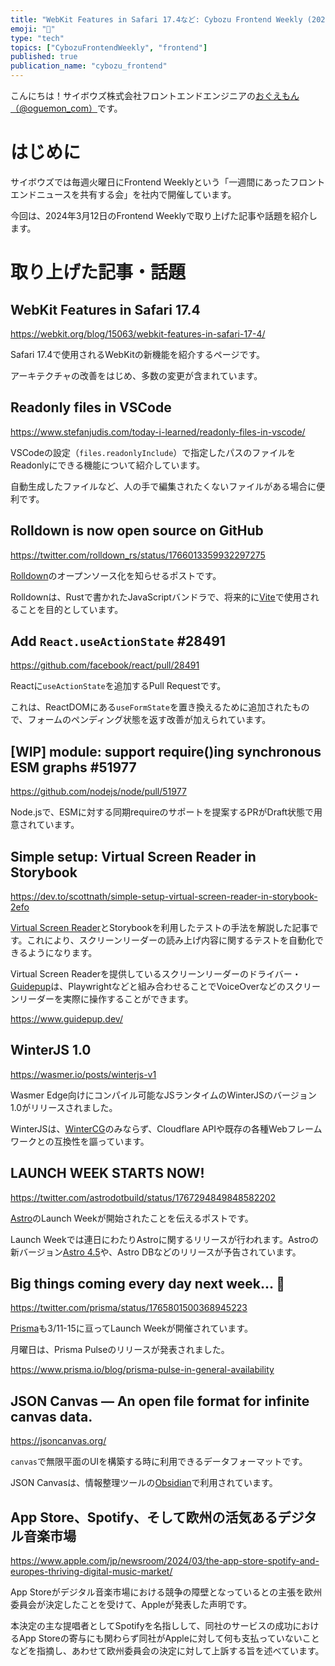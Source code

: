 ```yaml
---
title: "WebKit Features in Safari 17.4など: Cybozu Frontend Weekly (2024-03-12号)"
emoji: "🦁"
type: "tech"
topics: ["CybozuFrontendWeekly", "frontend"]
published: true
publication_name: "cybozu_frontend"
---
```


こんにちは！サイボウズ株式会社フロントエンドエンジニアの[おぐえもん（@oguemon_com）](https://twitter.com/oguemon_com)です。

# はじめに

サイボウズでは毎週火曜日にFrontend Weeklyという「一週間にあったフロントエンドニュースを共有する会」を社内で開催しています。

今回は、2024年3月12日のFrontend Weeklyで取り上げた記事や話題を紹介します。

# 取り上げた記事・話題

## WebKit Features in Safari 17.4

https://webkit.org/blog/15063/webkit-features-in-safari-17-4/

Safari 17.4で使用されるWebKitの新機能を紹介するページです。

アーキテクチャの改善をはじめ、多数の変更が含まれています。

## Readonly files in VSCode

https://www.stefanjudis.com/today-i-learned/readonly-files-in-vscode/

VSCodeの設定（`files.readonlyInclude`）で指定したパスのファイルをReadonlyにできる機能について紹介しています。

自動生成したファイルなど、人の手で編集されたくないファイルがある場合に便利です。

## Rolldown is now open source on GitHub

https://twitter.com/rolldown_rs/status/1766013359932297275

[Rolldown](https://rolldown.rs/)のオープンソース化を知らせるポストです。

Rolldownは、Rustで書かれたJavaScriptバンドラで、将来的に[Vite](https://ja.vitejs.dev/)で使用されることを目的としています。

## Add `React.useActionState` #28491

https://github.com/facebook/react/pull/28491

Reactに`useActionState`を追加するPull Requestです。

これは、ReactDOMにある`useFormState`を置き換えるために追加されたもので、フォームのペンディング状態を返す改善が加えられています。

## [WIP] module: support require()ing synchronous ESM graphs #51977

https://github.com/nodejs/node/pull/51977

Node.jsで、ESMに対する同期requireのサポートを提案するPRがDraft状態で用意されています。

## Simple setup: Virtual Screen Reader in Storybook

https://dev.to/scottnath/simple-setup-virtual-screen-reader-in-storybook-2efo

[Virtual Screen Reader](https://www.guidepup.dev/docs/virtual)とStorybookを利用したテストの手法を解説した記事です。これにより、スクリーンリーダーの読み上げ内容に関するテストを自動化できるようになります。

Virtual Screen Readerを提供しているスクリーンリーダーのドライバー・[Guidepup](https://www.guidepup.dev/)は、Playwrightなどと組み合わせることでVoiceOverなどのスクリーンリーダーを実際に操作することができます。

https://www.guidepup.dev/

## WinterJS 1.0

https://wasmer.io/posts/winterjs-v1

Wasmer Edge向けにコンパイル可能なJSランタイムのWinterJSのバージョン1.0がリリースされました。

WinterJSは、[WinterCG](https://wintercg.org/)のみならず、Cloudflare APIや既存の各種Webフレームワークとの互換性を謳っています。

## LAUNCH WEEK STARTS NOW!

https://twitter.com/astrodotbuild/status/1767294849848582202

[Astro](https://astro.build/)のLaunch Weekが開始されたことを伝えるポストです。

Launch Weekでは連日にわたりAstroに関するリリースが行われます。Astroの新バージョン[Astro 4.5](https://astro.build/blog/astro-450/)や、Astro DBなどのリリースが予告されています。

## Big things coming every day next week... 👀

https://twitter.com/prisma/status/1765801500368945223

[Prisma](https://www.prisma.io/)も3/11-15に亘ってLaunch Weekが開催されています。

月曜日は、Prisma Pulseのリリースが発表されました。

https://www.prisma.io/blog/prisma-pulse-in-general-availability

## JSON Canvas — An open file format for infinite canvas data.

https://jsoncanvas.org/

`canvas`で無限平面のUIを構築する時に利用できるデータフォーマットです。

JSON Canvasは、情報整理ツールの[Obsidian](https://obsidian.md/)で利用されています。

## App Store、Spotify、そして欧州の活気あるデジタル音楽市場

https://www.apple.com/jp/newsroom/2024/03/the-app-store-spotify-and-europes-thriving-digital-music-market/

App Storeがデジタル音楽市場における競争の障壁となっているとの主張を欧州委員会が決定したことを受けて、Appleが発表した声明です。

本決定の主な提唱者としてSpotifyを名指しして、同社のサービスの成功におけるApp Storeの寄与にも関わらず同社がAppleに対して何も支払っていないことなどを指摘し、あわせて欧州委員会の決定に対して上訴する旨を述べています。
